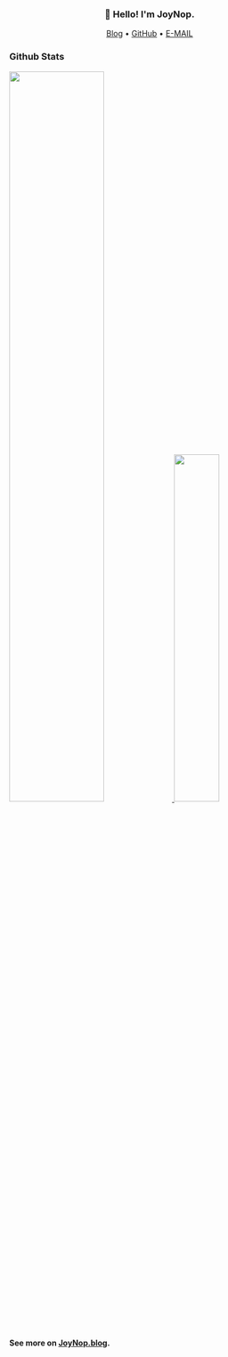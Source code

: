<h3 align="center">👋 Hello! I'm JoyNop.</h3>

<p align="center">
  <a href="https://www.joynop.com">Blog</a> •
  <a href="https://github.com/joynop">GitHub</a> •
  <a href="mailto:MAIL@HR.IM">E-MAIL</a> 
<!--   <a href="https://gitee.com/">Gitee</a> • -->
<!--   <a href="https://t.me/">Telegram</a> -->
</p>

### Github Stats

<a href="https://github.com/joynop">
<img src="https://github-readme-stats.vercel.app/api?username=joynop&show_icons=true&layout=compact&count_private=true&hide_title=true&theme=default" style="width: 58%; max-width: 58%; min-width: 58%;"/>
<img src="https://github-readme-stats.vercel.app/api/top-langs/?username=joynop&layout=compact&count_private=true&theme=default" style="width: 40%; max-width: 40%; min-width: 40%;"/>
</a>

<!--  ### Blog Posts-->

<!--  Only the latest **5** articles are displayed here.-->

<!--START_SECTION:posts-->

<!--END_SECTION:posts-->

**See more on [JoyNop.blog](https://www.joynop.com).**
